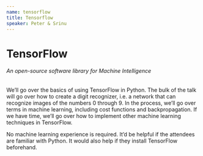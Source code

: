 ```yaml
---
name: tensorflow
title: Tensorflow
speaker: Peter & Srinu
---
```


# TensorFlow
###### An open-source software library for Machine Intelligence

We’ll go over the basics of using TensorFlow in Python. The bulk of the talk will go over how to create a digit recognizer, i.e. a network that can recognize images of the numbers 0 through 9. In the process, we’ll go over terms in machine learning, including cost functions and backpropagation. If we have time, we’ll go over how to implement other machine learning techniques in TensorFlow.

No machine learning experience is required. It’d be helpful if the attendees are familiar with Python. It would also help if they install TensorFlow beforehand.

